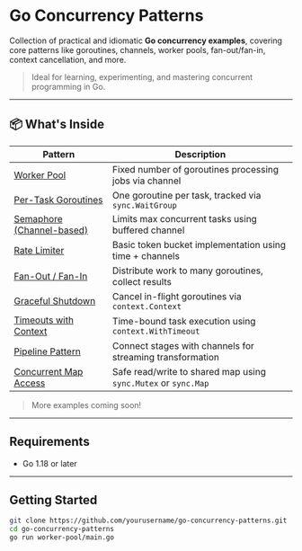# Go Concurrency Patterns

Collection of practical and idiomatic **Go concurrency examples**, covering core patterns like goroutines, channels, worker pools, fan-out/fan-in, context cancellation, and more.

> Ideal for learning, experimenting, and mastering concurrent programming in Go.

---

## 📦 What's Inside

| Pattern                     | Description                                                |
|----------------------------|------------------------------------------------------------|
| [Worker Pool](worker-pool/)        | Fixed number of goroutines processing jobs via channel     |
| [Per-Task Goroutines](per-task/)   | One goroutine per task, tracked via `sync.WaitGroup`       |
| [Semaphore (Channel-based)](semaphore/) | Limits max concurrent tasks using buffered channel         |
| [Rate Limiter](rate-limiter/)     | Basic token bucket implementation using time + channels    |
| [Fan-Out / Fan-In](fan-out-in/)   | Distribute work to many goroutines, collect results        |
| [Graceful Shutdown](graceful-shutdown/) | Cancel in-flight goroutines via `context.Context`        |
| [Timeouts with Context](timeout/) | Time-bound task execution using `context.WithTimeout`      |
| [Pipeline Pattern](pipeline/)     | Connect stages with channels for streaming transformation  |
| [Concurrent Map Access](sync-map/) | Safe read/write to shared map using `sync.Mutex` or `sync.Map` |

> More examples coming soon!

---

## Requirements

- Go 1.18 or later

---

## Getting Started

```bash
git clone https://github.com/yourusername/go-concurrency-patterns.git
cd go-concurrency-patterns
go run worker-pool/main.go
